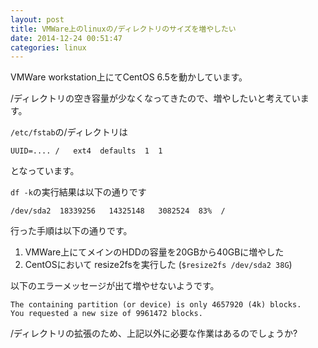 ```yaml
---
layout: post
title: VMWare上のlinuxの/ディレクトリのサイズを増やしたい
date: 2014-12-24 00:51:47
categories: linux
---
```

<p>VMWare workstation上にてCentOS 6.5を動かしています。</p>

<p>/ディレクトリの空き容量が少なくなってきたので、増やしたいと考えています。</p>

<p><code>/etc/fstab</code>の/ディレクトリは</p>

<pre><code>UUID=.... /   ext4  defaults  1  1
</code></pre>

<p>となっています。</p>

<p><code>df -k</code>の実行結果は以下の通りです</p>

<pre><code>/dev/sda2  18339256   14325148   3082524  83%  /
</code></pre>

<p>行った手順は以下の通りです。</p>

<ol>
<li>VMWare上にてメインのHDDの容量を20GBから40GBに増やした</li>
<li>CentOSにおいて resize2fsを実行した (<code>$resize2fs /dev/sda2 38G</code>)</li>
</ol>

<p>以下のエラーメッセージが出て増やせないようです。</p>

<pre><code>The containing partition (or device) is only 4657920 (4k) blocks.
You requested a new size of 9961472 blocks.
</code></pre>

<p>/ディレクトリの拡張のため、上記以外に必要な作業はあるのでしょうか?</p>
